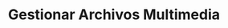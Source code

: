 ---
title: Gestionar Archivos Multimedia
type: docs
weight: 30
url: /es/python-net/manage-media-files
---